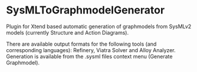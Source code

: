 # SysMLToGraphmodelGenerator
Plugin for Xtend based automatic generation of graphmodels from SysMLv2 models (currently Structure and Action Diagrams).

There are available output formats for the following tools (and corresponding languages): Refinery, Viatra Solver and Alloy Analyzer. Generation is available from the .sysml files context menu (Generate Graphmodel).
